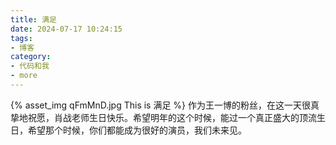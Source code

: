 ```yaml
---
title: 满足
date: 2024-07-17 10:24:15
tags:
- 博客
category:
- 代码和我
- more
---
```

{% asset_img qFmMnD.jpg This is 满足 %}
作为王一博的粉丝，在这一天很真挚地祝愿，肖战老师生日快乐。希望明年的这个时候，能过一个真正盛大的顶流生日，希望那个时候，你们都能成为很好的演员，我们未来见。